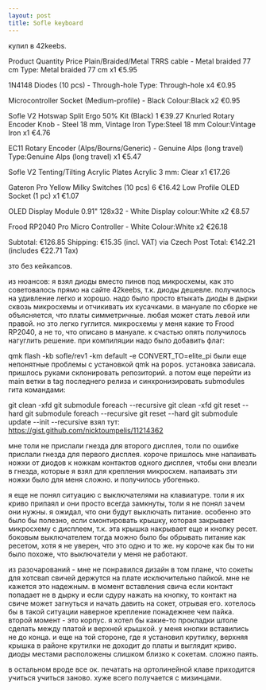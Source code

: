 ```yaml
---
layout: post
title: Sofle keyboard
---
```


купил в 42keebs.

Product Quantity Price Plain/Braided/Metal TRRS cable - Metal braided 77 cm Type: Metal braided 77 cm x1 €5.95

1N4148 Diodes (10 pcs) - Through-hole Type: Through-hole x4 €0.95

Microcontroller Socket (Medium-profile) - Black Colour:Black x2 €0.95

Sofle V2 Hotswap Split Ergo 50% Kit (Black) 1 €39.27 Knurled Rotary Encoder Knob - Steel 18 mm, Vintage Iron Type:Steel 18 mm Colour:Vintage Iron x1 €4.76

EC11 Rotary Encoder (Alps/Bourns/Generic) - Genuine Alps (long travel) Type:Genuine Alps (long travel) x1 €5.47

Sofle V2 Tenting/Tilting Acrylic Plates Acrylic 3 mm: Clear x1 €17.26

Gateron Pro Yellow Milky Switches (10 pcs) 6 €16.42 Low Profile OLED Socket (1 pc) x1 €1.07

OLED Display Module 0.91" 128x32 - White Display colour:White x2 €8.57

Frood RP2040 Pro Micro Controller - White Colour:White x2 €26.18

Subtotal: €126.85 Shipping: €15.35 (incl. VAT) via Czech Post Total: €142.21 (includes €22.71 Tax)

зто без кейкапсов.

из нюансов: я взял диоды вместо пинов под микросхемы, как зто советовалось прямо на сайте 42keebs, т.к. диоды дешевле. получилось на удивление легко и хорошо. надо было просто втыкать диоды в дырки сквозь микросхемы и отчикивать их кусачками. в мануале по сборке не объясняется, что платы симметричные. любая может стать левой или правой. но зто легко гуглится. микросхемы у меня какие то Frood RP2040, а не то, что описано в мануале. к счастью опять получилось нагуглить решение. при компиляции надо было добавить флаг:

qmk flash -kb sofle/rev1 -km default -e CONVERT_TO=elite_pi
были еще непонятные проблемы с установкой qmk на popos. установка зависала. пришлось руками склонировать репозиторий. а потом еще перейти из main ветки в tag последнего релиза и синхронизировать submodules гита командами:

git clean -xfd
git submodule foreach --recursive git clean -xfd
git reset --hard
git submodule foreach --recursive git reset --hard
git submodule update --init --recursive
взял тут: https://gist.github.com/nicktoumpelis/11214362

мне толи не прислали гнезда для второго дисплея, толи по ошибке прислали гнезда для первого дисплея. короче пришлось мне напаивать ножки от диодов к ножкам контактов одного дисплея, чтобы они влезли в гнезда, которые я взял для крепления микросхем. напаивать зти ножки было для меня сложно. и получилось убогенько.

я еще не понял ситуацию с выключателями на клавиатуре. толи я их криво припаял и они просто всегда замкнуты, толи я не понял зачем они нужны. я ожидал, что они будут выключать питание. особенно это было бы полезно, если смонтировать крышку, которая закрывает микросхему с дисплеем, т.к. эта крышка накрывает еще и кнопку ресет. боковым выключателем тогда можно было бы обрывать питание как ресетом, хотя я не уверен, что это одно и то же. ну короче как бы то ни было похоже, что выключатели у меня не работают.

из разочарований - мне не понравился дизайн в том плане, что сокеты для хотсвап свичей держутся на плате исключительно пайкой. мне не кажется это надежным. в момент вставления свича если контакт попадает не в дырку и если сдуру нажать на кнопку, то контакт на свиче может загнуться и начать давить на сокет, отрывая его. хотелось бы в такой ситуации наверное крепление понадежнее чем пайка. второй момент - это корпус. я хотел бы какие-то прокладки штоле сделать между платой и верхней крышкой. у меня кнопки вставились не до конца. и еще на той стороне, где я установил крутилку, верхняя крышка в районе крутилки не доходит до платы и выглядит криво. диоды местами расположены слишком близко к сокетам. сложно паять.

в остальном вроде все ок. печатать на ортолинейной клаве приходится учиться учиться заново. хуже всего получается с мизинцами.
